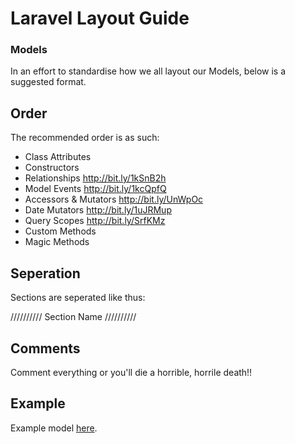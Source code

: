 Laravel Layout Guide
===================


### Models

In an effort to standardise how we all layout our Models, below is a suggested format.

## Order

The recommended order is as such:

- Class Attributes
- Constructors
- Relationships          http://bit.ly/1kSnB2h
- Model Events           http://bit.ly/1kcQpfQ
- Accessors & Mutators   http://bit.ly/UnWpOc
- Date Mutators          http://bit.ly/1uJRMup
- Query Scopes           http://bit.ly/SrfKMz
- Custom Methods
- Magic Methods

## Seperation

Sections are seperated like thus:

//////////  Section Name  //////////

## Comments

Comment everything or you'll die a horrible, horrile death!!

## Example

Example model [here](https://github.com/wearearchitect/guides/blob/master/laravel-model-layout-example.php).
